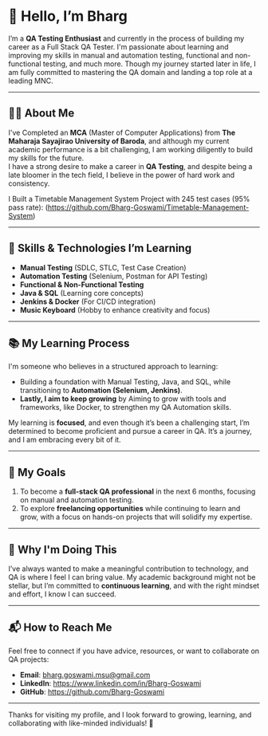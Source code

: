 # 👋 Hello, I’m Bharg

I’m a **QA Testing Enthusiast** and currently in the process of building my career as a Full Stack QA Tester. I'm passionate about learning and improving my skills in manual and automation testing, functional and non-functional testing, and much more. Though my journey started later in life, I am fully committed to mastering the QA domain and landing a top role at a leading MNC.

---

## 🧑‍💻 About Me
I've Completed an **MCA** (Master of Computer Applications) from **The Maharaja Sayajirao University of Baroda**, and although my current academic performance is a bit challenging, I am working diligently to build my skills for the future.  
I have a strong desire to make a career in **QA Testing**, and despite being a late bloomer in the tech field, I believe in the power of hard work and consistency.

I Built a Timetable Management System Project with 245 test cases (95% pass rate): (https://github.com/Bharg-Goswami/Timetable-Management-System)

---

## 🔧 Skills & Technologies I’m Learning
- **Manual Testing** (SDLC, STLC, Test Case Creation)
- **Automation Testing** (Selenium, Postman for API Testing)
- **Functional & Non-Functional Testing**
- **Java & SQL** (Learning core concepts)
- **Jenkins & Docker** (For CI/CD integration)
- **Music Keyboard** (Hobby to enhance creativity and focus)

---

## 📚 My Learning Process
I'm someone who believes in a structured approach to learning:
- Building a foundation with Manual Testing, Java, and SQL, while transitioning to **Automation (Selenium, Jenkins)**.
- **Lastly, I aim to keep growing** by Aiming to grow with tools and frameworks, like Docker, to strengthen my QA Automation skills.

My learning is **focused**, and even though it’s been a challenging start, I’m determined to become proficient and pursue a career in QA. It’s a journey, and I am embracing every bit of it.

---

## 🚀 My Goals
1. To become a **full-stack QA professional** in the next 6 months, focusing on manual and automation testing.
2. To explore **freelancing opportunities** while continuing to learn and grow, with a focus on hands-on projects that will solidify my expertise.

---

## 💪 Why I'm Doing This
I’ve always wanted to make a meaningful contribution to technology, and QA is where I feel I can bring value. My academic background might not be stellar, but I’m committed to **continuous learning**, and with the right mindset and effort, I know I can succeed.

---

## 📬 How to Reach Me
Feel free to connect if you have advice, resources, or want to collaborate on QA projects:
- **Email**: bharg.goswami.msu@gmail.com
- **LinkedIn**: https://www.linkedin.com/in/Bharg-Goswami
- **GitHub**: https://github.com/Bharg-Goswami

---
Thanks for visiting my profile, and I look forward to growing, learning, and collaborating with like-minded individuals! 🚀
